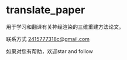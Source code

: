 # translate_paper
用于学习和翻译有关神经渲染的三维重建方法论文。  

联系方式 2415777318c@gmail.com  

如果对您有帮助，欢迎star and follow